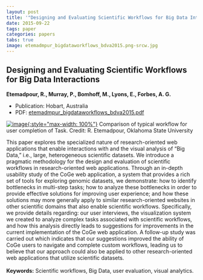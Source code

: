```yaml
---
layout: post
title: '"Designing and Evaluating Scientific Workflows for Big Data Interactions"'
date: 2015-09-22
tags: paper
categories: papers
tabs: true
image: etemadmpur_bigdataworkflows_bdva2015.png-srcw.jpg
---
```


## Designing and Evaluating Scientific Workflows for Big Data Interactions
**Etemadpour, R., Murray, P., Bomhoff, M., Lyons, E., Forbes, A. G.**
- Publication: Hobart, Australia
- PDF: [etemadmpur_bigdataworkflows_bdva2015.pdf](/documents/etemadmpur_bigdataworkflows_bdva2015.pdf)


[![image](https://www.evl.uic.edu/output/originals/etemadmpur_bigdataworkflows_bdva2015.png-srcw.jpg){:style="max-width: 100%"}](https://www.evl.uic.edu/output/originals/etemadmpur_bigdataworkflows_bdva2015.png-srcw.jpg)
Comparison of typical workflow for user completion of Task.
Credit: R. Etemadpour, Oklahoma State University

This paper explores the specialized nature of research-oriented web applications that enable interactions with and the visual analysis of &ldquo;Big Data,&rdquo; i.e., large, heterogeneous scientific datasets. We introduce a pragmatic methodology for the design and evaluation of scientific workflows in research-oriented web applications. Through an in-depth usability study of the CoGe web application, a system that provides a rich set of tools for exploring genomic datasets, we demonstrate: how to identify bottlenecks in multi-step tasks; how to analyze these bottlenecks in order to provide effective solutions for improving user experience; and how these solutions may more generally apply to similar research-oriented websites in other scientific domains that also enable scientific workflows. Specifically, we provide details regarding: our user interviews, the visualization system we created to analyze complex tasks associated with scientific workflows, and how this analysis directly leads to suggestions for improvements in the current implementation of the CoGe web application. A follow-up study was carried out which indicates that our suggestions improved the ability of CoGe users to navigate and complete custom workflows, leading us to believe that our approach could also be applied to other research-oriented web applications that utilize scientific datasets.<br><br>
<strong>Keywords:</strong> Scientific workflows, Big Data, user evaluation, visual analytics.